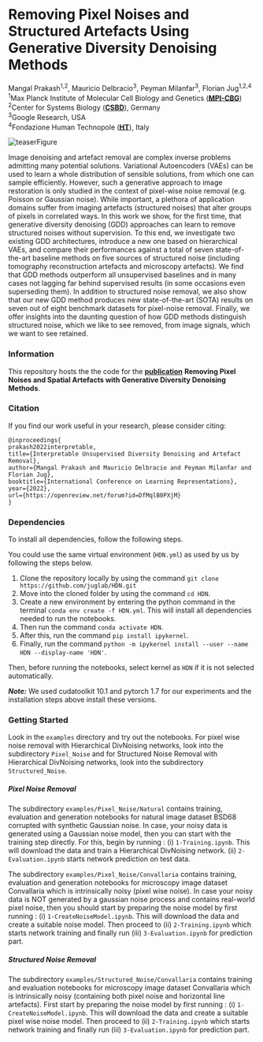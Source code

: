 # Removing Pixel Noises and Structured Artefacts Using Generative Diversity Denoising Methods

Mangal Prakash<sup>1,2</sup>, Mauricio Delbracio<sup>3</sup>, Peyman Milanfar<sup>3</sup>, Florian Jug<sup>1,2,4</sup></br>
<sup>1</sup>Max Planck Institute of Molecular Cell Biology and Genetics (**[MPI-CBG](https://www.mpi-cbg.de/home/)**) <br>
<sup>2</sup>Center for Systems Biology (**[CSBD](https://www.csbdresden.de/)**), Germany <br>
<sup>3</sup>Google Research, USA <br>
<sup>4</sup>Fondazione Human Technopole (**[HT](https://humantechnopole.it/en/)**), Italy <br>

![teaserFigure]( https://user-images.githubusercontent.com/31291854/116880534-69deb280-ac22-11eb-98cc-5a0ffdfaab16.png "Figure 1 taken from publication")

Image denoising and artefact removal are complex inverse problems admitting many potential solutions.
Variational Autoencoders (VAEs) can be used to learn a whole distribution of sensible solutions, from which one can sample efficiently.
However, such a generative approach to image restoration is only studied in the context of pixel-wise noise removal (e.g. Poisson or Gaussian noise). 
While important, a plethora of application domains suffer from imaging artefacts (structured noises) that alter groups of pixels in correlated ways.
In this work we show, for the first time, that generative diversity denoising (GDD) approaches can learn to remove structured noises without supervision.
To this end, we investigate two existing GDD architectures, introduce a new one based on hierarchical VAEs, and compare their performances against a total of seven state-of-the-art baseline methods on five sources of structured noise (including tomography reconstruction artefacts and microscopy artefacts).
We find that GDD methods outperform all unsupervised baselines and in many cases not lagging far behind supervised results (in some occasions even superseding them).
In addition to structured noise removal, we also show that our new GDD method produces new state-of-the-art (SOTA) results on seven out of eight benchmark datasets for pixel-noise removal.
Finally, we offer insights into the daunting question of how GDD methods distinguish structured noise, which we like to see removed, from image signals, which we want to see retained.

### Information

This repository hosts the the code for the **[publication](https://openreview.net/forum?id=DfMqlB0PXjM&referrer=%5BAuthor%20Console%5D(%2Fgroup%3Fid%3DICLR.cc%2F2022%2FConference%2FAuthors%23your-submissions))** **Removing Pixel Noises and Spatial Artefacts with Generative Diversity Denoising Methods**. 

### Citation
If you find our work useful in your research, please consider citing:

```
@inproceedings{
prakash2022interpretable,
title={Interpretable Unsupervised Diversity Denoising and Artefact Removal},
author={Mangal Prakash and Mauricio Delbracio and Peyman Milanfar and Florian Jug},
booktitle={International Conference on Learning Representations},
year={2022},
url={https://openreview.net/forum?id=DfMqlB0PXjM}
}
```

### Dependencies 
To install all dependencies, follow the following steps.

You could use the same virtual environment (`HDN.yml`) as used by us by following the steps below.
 
1. Clone the repository locally by using the command `git clone https://github.com/juglab/HDN.git`
2. Move into the cloned folder by using the command `cd HDN`. 
3. Create a new environment by entering the python command in the terminal `conda env create -f HDN.yml`. This will install all dependencies needed to run the notebooks.
4. Then run the command `conda activate HDN`.
5. After this, run the command `pip install ipykernel`.
6. Finally, run the command `python -m ipykernel install --user --name HDN --display-name 'HDN'`.

Then, before running the notebooks, select kernel as `HDN` if it is not selected automatically.

***__Note:__*** We used cudatoolkit 10.1 and pytorch 1.7 for our experiments and the installation steps above install these versions.


### Getting Started
Look in the `examples` directory and try out the notebooks. 
For pixel wise noise removal with Hierarchical DivNoising networks, look into the subdirectory `Pixel_Noise` and for Structured Noise Removal with Hierarchical DivNoising networks, look into the subdirectory `Structured_Noise`.

##### Pixel Noise Removal
The subdirectory `examples/Pixel_Noise/Natural` contains training, evaluation and generation notebooks for natural image dataset BSD68 corrupted with synthetic Gaussian noise. In case, your noisy data is generated using a Gaussian noise model, then you can start with the training step directly.
For this, begin by running : (i) `1-Training.ipynb`. This will download the data and train a Hierarchical DivNoising network. (ii) `2-Evaluation.ipynb` starts network prediction on test data.

The subdirectory `examples/Pixel_Noise/Convallaria` contains training, evaluation and generation notebooks for microscopy image dataset Convallaria which is intrinsically noisy (pixel wise noise). In case your noisy data is NOT generated by a gaussian noise process and contains real-world pixel noise, then you should start by preparing the noise model by first running : (i) `1-CreateNoiseModel.ipynb`. This will download the data and create a suitable noise model. Then proceed to (ii) `2-Training.ipynb` which starts network training and finally run (iii) `3-Evaluation.ipynb` for prediction part.

##### Structured Noise Removal
The subdirectory `examples/Structured_Noise/Convallaria` contains training and evaluation notebooks for microscopy image dataset Convallaria which is intrinsically noisy (containing both pixel noise and horizontal line artefacts). First start by preparing the noise model by first running : (i) `1-CreateNoiseModel.ipynb`. This will download the data and create a suitable pixel wise noise model. Then proceed to (ii) `2-Training.ipynb` which starts network training and finally run (iii) `3-Evaluation.ipynb` for prediction part.

